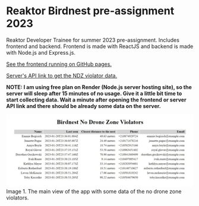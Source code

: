 # Reaktor Birdnest pre-assignment 2023

Reaktor Developer Trainee for summer 2023 pre-assignment. Includes frontend and backend. Frontend is made with ReactJS and backend is made with Node.js and Express.js.

[See the frontend running on GitHub pages.](https://niemiville.github.io/reaktor-birdnest/)

[Server's API link to get the NDZ violator data.](https://birdnest-api-vn.onrender.com/api/violations/)

**NOTE: I am using free plan on Render (Node.js server hosting site), so the server will sleep after 15 minutes of no usage. Give it a little bit time to start collecting data. Wait a minute after opening the frontend or server API link and there should be already some data on the server.**  

![Main view of the birdnest app](/images-of-the-application/main-view.jpg)  
Image 1. The main view of the app with some data of the no drone zone violators.  